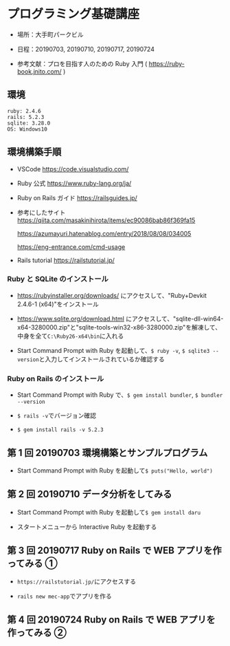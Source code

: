 # プログラミング基礎講座

- 場所：大手町パークビル

- 日程：20190703, 20190710, 20190717, 20190724

- 参考文献：プロを目指す人のための Ruby 入門 ( https://ruby-book.jnito.com/ )

## 環境

```
ruby: 2.4.6
rails: 5.2.3
sqlite: 3.28.0
OS: Windows10
```

## 環境構築手順

- VSCode
  https://code.visualstudio.com/

- Ruby 公式
  https://www.ruby-lang.org/ja/

- Ruby on Rails ガイド
  https://railsguides.jp/

- 参考にしたサイト
  https://qiita.com/masakinihirota/items/ec90086bab86f369fa15

  https://azumayuri.hatenablog.com/entry/2018/08/08/034005

  https://eng-entrance.com/cmd-usage

- Rails tutorial
  https://railstutorial.jp/

### Ruby と SQLite のインストール

- https://rubyinstaller.org/downloads/ にアクセスして、"Ruby+Devkit 2.4.6-1 (x64)"をインストール

- https://www.sqlite.org/download.html にアクセスして、"sqlite-dll-win64-x64-3280000.zip"と"sqlite-tools-win32-x86-3280000.zip"を解凍して、中身を全て`C:\Ruby26-x64\bin`に入れる

- Start Command Prompt with Ruby を起動して、`$ ruby -v`, `$ sqlite3 --version`と入力してインストールされているか確認する

### Ruby on Rails のインストール

- Start Command Prompt with Ruby で、`$ gem install bundler`, `$ bundler --version`

- `$ rails -v`でバージョン確認

- `$ gem install rails -v 5.2.3`

## 第 1 回 20190703 環境構築とサンプルプログラム

- Start Command Prompt with Ruby を起動して`$ puts("Hello, world")`

## 第 2 回 20190710 データ分析をしてみる

- Start Command Prompt with Ruby を起動して`$ gem install daru`

- スタートメニューから Interactive Ruby を起動する

## 第 3 回 20190717 Ruby on Rails で WEB アプリを作ってみる ①

- `https://railstutorial.jp/`にアクセスする

- `rails new mec-app`でアプリを作る

## 第 4 回 20190724 Ruby on Rails で WEB アプリを作ってみる ②
